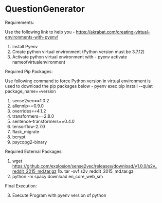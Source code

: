 # QuestionGenerator
 
Requirements:

Use the following link to help you - https://akrabat.com/creating-virtual-environments-with-pyenv/

1. Install Pyenv
2. Create python virtual environment (Python version must be 3.7.12)
3. Activate python virtual environment with - pyenv activate nameofvirtualenvironment

Required Pip Packages:

Use following command to force Python version in virtual environment is used to download the pip packages below - pyenv exec pip install --quiet package_name==version

1. sense2vec==1.0.2
2. allennlp==0.9.0
3. overrides==4.1.2
4. transformers==2.8.0
5. sentence-transformers==0.4.0
6. tensorflow-2.7.0
7. flask_migrate
8. bcrypt
9. psycopg2-binary

Required External Packages:

1. wget https://github.com/explosion/sense2vec/releases/download/v1.0.0/s2v_reddit_2015_md.tar.gz
1b. tar -xvf  s2v_reddit_2015_md.tar.gz
2. python -m spacy download en_core_web_sm

Final Execution:

3. Execute Program with pyenv version of python